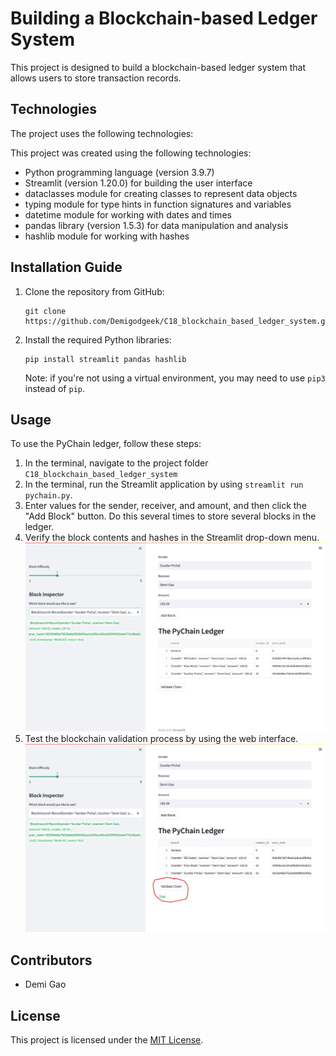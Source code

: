 # Building a Blockchain-based Ledger System

This project is designed to build a blockchain-based ledger system that allows users to store transaction records.

## Technologies

The project uses the following technologies:

This project was created using the following technologies:

- Python programming language (version 3.9.7)
- Streamlit (version 1.20.0) for building the user interface
- dataclasses module for creating classes to represent data objects
- typing module for type hints in function signatures and variables
- datetime module for working with dates and times
- pandas library (version 1.5.3) for data manipulation and analysis
- hashlib module for working with hashes

## Installation Guide

1. Clone the repository from GitHub:

    ```
    git clone https://github.com/Demigodgeek/C18_blockchain_based_ledger_system.git
    ```

2. Install the required Python libraries:

    ```
    pip install streamlit pandas hashlib
    ```

    Note: if you're not using a virtual environment, you may need to use `pip3` instead of `pip`.

## Usage

To use the PyChain ledger, follow these steps:

1. In the terminal, navigate to the project folder `C18_blockchain_based_ledger_system`
2. In the terminal, run the Streamlit application by using `streamlit run pychain.py`.
3. Enter values for the sender, receiver, and amount, and then click the "Add Block" button. Do this several times to store several blocks in the ledger.
4. Verify the block contents and hashes in the Streamlit drop-down menu.  
![My Image](Images/block_contents_hashes.jpeg)
5. Test the blockchain validation process by using the web interface.  
![My Image](Images/validation.jpeg)

## Contributors

- Demi Gao

## License

This project is licensed under the [MIT License](https://opensource.org/licenses/MIT).
